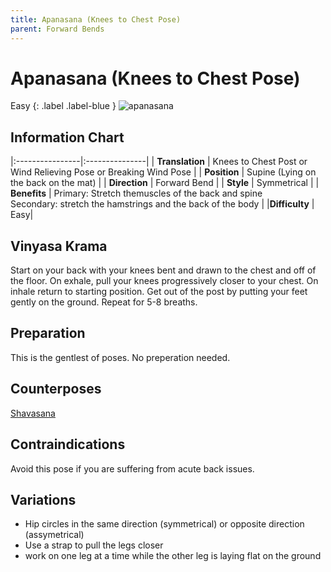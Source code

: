 ```yaml
---
title: Apanasana (Knees to Chest Pose) 
parent: Forward Bends
---
```


# Apanasana (Knees to Chest Pose)
Easy
{: .label .label-blue }
![apanasana](/yoga/assets/images/fb/apanasana.png)

## Information Chart


|:----------------|:---------------|
| **Translation** | Knees to Chest Post or Wind Relieving Pose or Breaking Wind Pose   |
| **Position**    | Supine (Lying on the back on the mat)  |
| **Direction**   | Forward Bend   |
| **Style**       | Symmetrical   |
| **Benefits**    | Primary: Stretch themuscles of the back and spine <br> Secondary: stretch the hamstrings and the back of the body   |
|**Difficulty** | Easy|

## Vinyasa Krama 
Start on your back with your knees bent and drawn to the chest and off of the floor. On exhale, pull your knees progressively closer to your chest. On inhale return to starting position. Get out of the post by putting your feet gently on the ground. Repeat for 5-8 breaths. 

## Preparation 
This is the gentlest of poses. No preperation needed. 

## Counterposes
[Shavasana]()

## Contraindications
Avoid this pose if you are suffering from acute back issues. 

## Variations
- Hip circles in the same direction (symmetrical) or opposite direction (assymetrical)
- Use a strap to pull the legs closer
- work on one leg at a time while the other leg is laying flat on the ground


